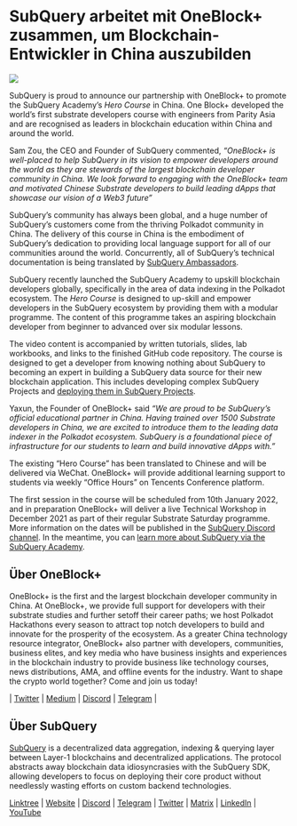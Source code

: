 # SubQuery arbeitet mit OneBlock+ zusammen, um Blockchain-Entwickler in China auszubilden

![](https://miro.medium.com/max/700/1*c1X5h-MEHHwjeqczDKvvCQ.png)

SubQuery is proud to announce our partnership with OneBlock+ to promote the SubQuery Academy’s _Hero Course_ in China. One Block+ developed the world’s first substrate developers course with engineers from Parity Asia and are recognised as leaders in blockchain education within China and around the world.

Sam Zou, the CEO and Founder of SubQuery commented, _“OneBlock+ is well-placed to help SubQuery in its vision to empower developers around the world as they are stewards of the largest blockchain developer community in China. We look forward to engaging with the OneBlock+ team and motivated Chinese Substrate developers to build leading dApps that showcase our vision of a Web3 future”_

SubQuery’s community has always been global, and a huge number of SubQuery’s customers come from the thriving Polkadot community in China. The delivery of this course in China is the embodiment of SubQuery’s dedication to providing local language support for all of our communities around the world. Concurrently, all of SubQuery’s technical documentation is being translated by [SubQuery Ambassadors](./20210713-Introducing-the-SubQuery-Ambassador-Program.md).

SubQuery recently launched the SubQuery Academy to upskill blockchain developers globally, specifically in the area of data indexing in the Polkadot ecosystem. The _Hero Course_ is designed to up-skill and empower developers in the SubQuery ecosystem by providing them with a modular programme. The content of this programme takes an aspiring blockchain developer from beginner to advanced over six modular lessons.

The video content is accompanied by written tutorials, slides, lab workbooks, and links to the finished GitHub code repository. The course is designed to get a developer from knowing nothing about SubQuery to becoming an expert in building a SubQuery data source for their new blockchain application. This includes developing complex SubQuery Projects and [deploying them in SubQuery Projects](https://project.subquery.network/).

Yaxun, the Founder of OneBlock+ said _“We are proud to be SubQuery’s official educational partner in China. Having trained over 1500 Substrate developers in China, we are excited to introduce them to the leading data indexer in the Polkadot ecosystem. SubQuery is a foundational piece of infrastructure for our students to learn and build innovative dApps with.”_

The existing “Hero Course” has been translated to Chinese and will be delivered via WeChat. OneBlock+ will provide additional learning support to students via weekly “Office Hours” on Tencents Conference platform.

The first session in the course will be scheduled from 10th January 2022, and in preparation OneBlock+ will deliver a live Technical Workshop in December 2021 as part of their regular Substrate Saturday programme. More information on the dates will be published in the [SubQuery Discord channel](https://discord.com/invite/78zg8aBSMG). In the meantime, you can [learn more about SubQuery via the SubQuery Academy](https://subquery.coassemble.com/unlock/dOKZW6O#/).

## Über OneBlock+

OneBlock+ is the first and the largest blockchain developer community in China. At OneBlock+, we provide full support for developers with their substrate studies and further setoff their career paths; we host Polkadot Hackathons every season to attract top notch developers to build and innovate for the prosperity of the ecosystem. As a greater China technology resource integrator, OneBlock+ also partner with developers, communities, business elites, and key media who have business insights and experiences in the blockchain industry to provide business like technology courses, news distributions, AMA, and offline events for the industry. Want to shape the crypto world together? Come and join us today!

| [Twitter](https://mobile.twitter.com/oneblock_) | [Medium](https://medium.com/@OneBlockplus?p=5a6193755f9b) | [Discord](https://discord.gg/5aWx6Rch) | [Telegram](https://t.me/oneblock_dev) |

## Über SubQuery

[SubQuery](https://subquery.network/) is a decentralized data aggregation, indexing & querying layer between Layer-1 blockchains and decentralized applications. The protocol abstracts away blockchain data idiosyncrasies with the SubQuery SDK, allowing developers to focus on deploying their core product without needlessly wasting efforts on custom backend technologies.

​​[Linktree](https://linktr.ee/subquerynetwork) | [Website](https://subquery.network/) | [Discord](https://discord.com/invite/78zg8aBSMG) | [Telegram](https://t.me/subquerynetwork) | [Twitter](https://twitter.com/subquerynetwork) | [Matrix](https://matrix.to/#/#subquery:matrix.org) | [LinkedIn](https://www.linkedin.com/company/subquery) | [YouTube](https://www.youtube.com/channel/UCi1a6NUUjegcLHDFLr7CqLw)
